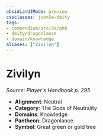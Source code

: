 ```yaml
---
obsidianUIMode: preview
cssclasses: json5e-deity
tags:
- compendium/src/5e/phb
- deity/dragonlance
- domain/knowledge
aliases: ["Zivilyn"]
---
```

# Zivilyn
*Source: Player's Handbook p. 295* 

- **Alignment**: Neutral
- **Category**: The Gods of Neutrality
- **Domains**: Knowledge
- **Pantheon**: Dragonlance
- **Symbol**: Great green or gold tree